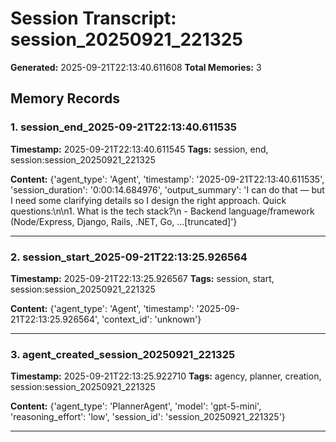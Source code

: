 # Session Transcript: session_20250921_221325

**Generated:** 2025-09-21T22:13:40.611608
**Total Memories:** 3

## Memory Records

### 1. session_end_2025-09-21T22:13:40.611535

**Timestamp:** 2025-09-21T22:13:40.611545
**Tags:** session, end, session:session_20250921_221325

**Content:** {'agent_type': 'Agent', 'timestamp': '2025-09-21T22:13:40.611535', 'session_duration': '0:00:14.684976', 'output_summary': 'I can do that — but I need some clarifying details so I design the right approach. Quick questions:\n\n1. What is the tech stack?\n   - Backend language/framework (Node/Express, Django, Rails, .NET, Go, ...[truncated]'}

---

### 2. session_start_2025-09-21T22:13:25.926564

**Timestamp:** 2025-09-21T22:13:25.926567
**Tags:** session, start, session:session_20250921_221325

**Content:** {'agent_type': 'Agent', 'timestamp': '2025-09-21T22:13:25.926564', 'context_id': 'unknown'}

---

### 3. agent_created_session_20250921_221325

**Timestamp:** 2025-09-21T22:13:25.922710
**Tags:** agency, planner, creation, session:session_20250921_221325

**Content:** {'agent_type': 'PlannerAgent', 'model': 'gpt-5-mini', 'reasoning_effort': 'low', 'session_id': 'session_20250921_221325'}

---

